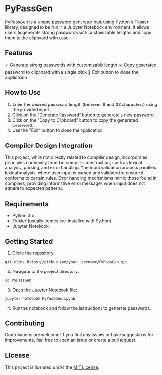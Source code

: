 # PyPassGen

PyPassGen is a simple password generator built using Python's Tkinter library, designed to be run in a Jupyter Notebook environment. It allows users to generate strong passwords with customizable lengths and copy them to the clipboard with ease.

## Features

✨ Generate strong passwords with customizable length
✂️ Copy generated password to clipboard with a single click
🚪 Exit button to close the application

## How to Use

1. Enter the desired password length (between 8 and 32 characters) using the provided input.
2. Click on the "Generate Password" button to generate a new password.
3. Click on the "Copy to Clipboard" button to copy the generated password.
4. Use the "Exit" button to close the application.

## Compiler Design Integration

This project, while not directly related to compiler design, incorporates principles commonly found in compiler construction, such as lexical analysis, parsing, and error handling. The input validation process parallels lexical analysis, where user input is parsed and validated to ensure it conforms to certain rules. Error handling mechanisms mimic those found in compilers, providing informative error messages when input does not adhere to expected patterns.

## Requirements

- Python 3.x
- Tkinter (usually comes pre-installed with Python)
- Jupyter Notebook

## Getting Started

1. Clone the repository:

```bash
git clone https://github.com/your_username/PyPassGen.git
```

2. Navigate to the project directory:

```bash
cd PyPassGen
```

3. Open the Jupyter Notebook file:

```bash
jupyter notebook PyPassGen.ipynb
```

4. Run the notebook and follow the instructions to generate passwords.

## Contributing

Contributions are welcome! If you find any issues or have suggestions for improvements, feel free to open an issue or create a pull request.

## License

This project is licensed under the [MIT License](LICENSE).
